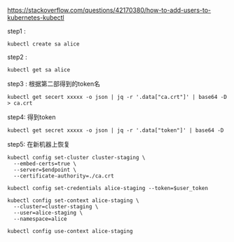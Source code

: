 https://stackoverflow.com/questions/42170380/how-to-add-users-to-kubernetes-kubectl

step1 :

`kubectl create sa alice`

step2 :

`kubectl get sa alice`

step3 : 根据第二部得到的token名

`kubectl get secert xxxxx -o json | jq -r '.data["ca.crt"]' | base64 -D > ca.crt`

step4: 得到token

`kubectl get secret xxxxx -o json | jq -r '.data["token"]' | base64 -D`

step5: 在新机器上恢复

```
kubectl config set-cluster cluster-staging \
  --embed-certs=true \
  --server=$endpoint \
  --certificate-authority=./ca.crt
```

`kubectl config set-credentials alice-staging --token=$user_token`


```
kubectl config set-context alice-staging \
  --cluster=cluster-staging \
  --user=alice-staging \
  --namespace=alice

```

`kubectl config use-context alice-staging`